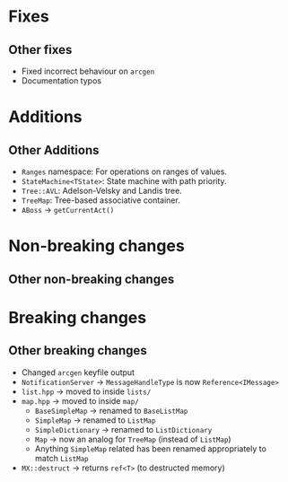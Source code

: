 # Fixes

## Other fixes

- Fixed incorrect behaviour on `arcgen`
- Documentation typos

# Additions

## Other Additions

- `Ranges` namespace: For operations on ranges of values.
- `StateMachine<TState>`: State machine with path priority.
- `Tree::AVL`: Adelson-Velsky and Landis tree.
- `TreeMap`: Tree-based associative container.
- `ABoss` → `getCurrentAct()`

# Non-breaking changes

## Other non-breaking changes

# Breaking changes

## Other breaking changes

- Changed `arcgen` keyfile output
- `NotificationServer` → `MessageHandleType` is now `Reference<IMessage>`
- `list.hpp` → moved to inside `lists/`
- `map.hpp` → moved to inside `map/`
	- `BaseSimpleMap` → renamed to `BaseListMap`
	- `SimpleMap` → renamed to `ListMap`
	- `SimpleDictionary` → renamed to `ListDictionary`
	- `Map` → now an analog for `TreeMap` (instead of `ListMap`)
	- Anything `SimpleMap` related has been renamed appropriately to match `ListMap`
- `MX::destruct` → returns `ref<T>` (to destructed memory)